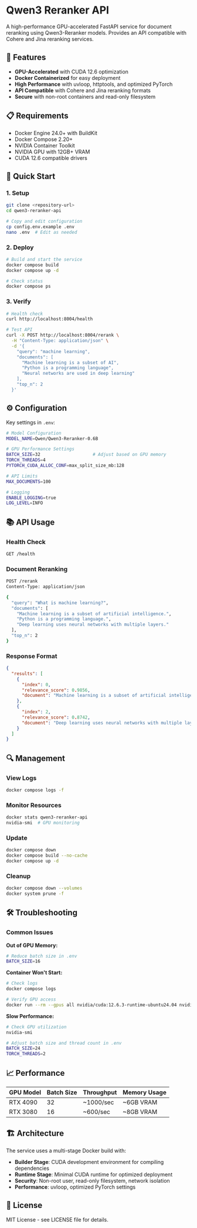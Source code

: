 # Qwen3 Reranker API

A high-performance GPU-accelerated FastAPI service for document reranking using Qwen3-Reranker models. Provides an API compatible with Cohere and Jina reranking services.

## 🚀 Features

- **GPU-Accelerated** with CUDA 12.6 optimization
- **Docker Containerized** for easy deployment
- **High Performance** with uvloop, httptools, and optimized PyTorch
- **API Compatible** with Cohere and Jina reranking formats
- **Secure** with non-root containers and read-only filesystem

## 📋 Requirements

- Docker Engine 24.0+ with BuildKit
- Docker Compose 2.20+
- NVIDIA Container Toolkit
- NVIDIA GPU with 12GB+ VRAM
- CUDA 12.6 compatible drivers

## 🔧 Quick Start

### 1. Setup
```bash
git clone <repository-url>
cd qwen3-reranker-api

# Copy and edit configuration
cp config.env.example .env
nano .env  # Edit as needed
```

### 2. Deploy
```bash
# Build and start the service
docker compose build
docker compose up -d

# Check status
docker compose ps
```

### 3. Verify
```bash
# Health check
curl http://localhost:8004/health

# Test API
curl -X POST http://localhost:8004/rerank \
  -H "Content-Type: application/json" \
  -d '{
    "query": "machine learning",
    "documents": [
      "Machine learning is a subset of AI",
      "Python is a programming language",
      "Neural networks are used in deep learning"
    ],
    "top_n": 2
  }'
```

## ⚙️ Configuration

Key settings in `.env`:

```bash
# Model Configuration
MODEL_NAME=Qwen/Qwen3-Reranker-0.6B

# GPU Performance Settings
BATCH_SIZE=32                    # Adjust based on GPU memory
TORCH_THREADS=4
PYTORCH_CUDA_ALLOC_CONF=max_split_size_mb:128

# API Limits
MAX_DOCUMENTS=100

# Logging
ENABLE_LOGGING=true
LOG_LEVEL=INFO
```

## 📚 API Usage

### Health Check
```bash
GET /health
```

### Document Reranking
```bash
POST /rerank
Content-Type: application/json

{
  "query": "What is machine learning?",
  "documents": [
    "Machine learning is a subset of artificial intelligence.",
    "Python is a programming language.",
    "Deep learning uses neural networks with multiple layers."
  ],
  "top_n": 2
}
```

### Response Format
```json
{
  "results": [
    {
      "index": 0,
      "relevance_score": 0.9856,
      "document": "Machine learning is a subset of artificial intelligence."
    },
    {
      "index": 2,
      "relevance_score": 0.8742,
      "document": "Deep learning uses neural networks with multiple layers."
    }
  ]
}
```

## 🔍 Management

### View Logs
```bash
docker compose logs -f
```

### Monitor Resources
```bash
docker stats qwen3-reranker-api
nvidia-smi  # GPU monitoring
```

### Update
```bash
docker compose down
docker compose build --no-cache
docker compose up -d
```

### Cleanup
```bash
docker compose down --volumes
docker system prune -f
```

## 🛠️ Troubleshooting

### Common Issues

**Out of GPU Memory:**
```bash
# Reduce batch size in .env
BATCH_SIZE=16
```

**Container Won't Start:**
```bash
# Check logs
docker compose logs

# Verify GPU access
docker run --rm --gpus all nvidia/cuda:12.6.3-runtime-ubuntu24.04 nvidia-smi
```

**Slow Performance:**
```bash
# Check GPU utilization
nvidia-smi

# Adjust batch size and thread count in .env
BATCH_SIZE=24
TORCH_THREADS=2
```

## 📈 Performance

| GPU Model | Batch Size | Throughput | Memory Usage |
|-----------|------------|------------|--------------|
| RTX 4090  | 32         | ~1000/sec  | ~6GB VRAM   |
| RTX 3080  | 16         | ~600/sec   | ~8GB VRAM   |

## 🏗️ Architecture

The service uses a multi-stage Docker build with:
- **Builder Stage**: CUDA development environment for compiling dependencies
- **Runtime Stage**: Minimal CUDA runtime for optimized deployment
- **Security**: Non-root user, read-only filesystem, network isolation
- **Performance**: uvloop, optimized PyTorch settings

## 📝 License

MIT License - see LICENSE file for details.
